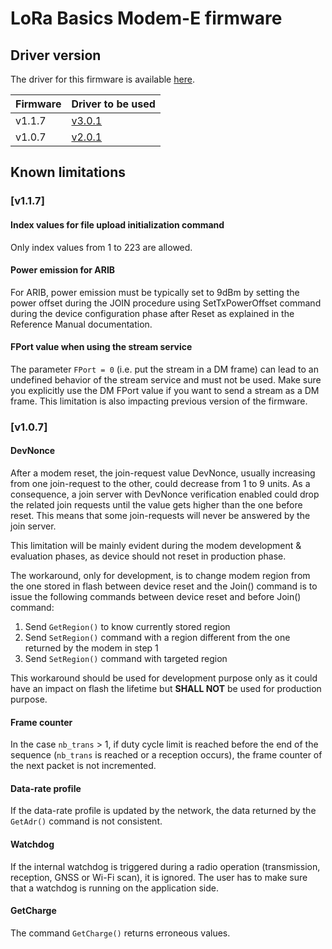 # LoRa Basics Modem-E firmware

## Driver version

The driver for this firmware is available [here](https://github.com/Lora-net/lr1110_modem_driver).

| Firmware | Driver to be used                                                             |
| -------- | ----------------------------------------------------------------------------- |
| v1.1.7   | [v3.0.1](https://github.com/Lora-net/lr1110_modem_driver/releases/tag/v3.0.1) |
| v1.0.7   | [v2.0.1](https://github.com/Lora-net/lr1110_modem_driver/releases/tag/v2.0.1) |

## Known limitations

### [v1.1.7]

#### Index values for file upload initialization command

Only index values from 1 to 223 are allowed.

#### Power emission for ARIB

For ARIB, power emission must be typically set to 9dBm by setting the power offset during the JOIN procedure using SetTxPowerOffset command during the device configuration phase after Reset as explained in the Reference Manual documentation.

#### FPort value when using the stream service

The parameter `FPort = 0` (i.e. put the stream in a DM frame) can lead to an undefined behavior of the stream service and must not be used. Make sure you explicitly use the DM FPort value if you want to send a stream as a DM frame. This limitation is also impacting previous version of the firmware.

### [v1.0.7]

#### DevNonce

After a modem reset, the join-request value DevNonce, usually increasing from one join-request to the other, could decrease from 1 to 9 units. As a consequence, a join server with DevNonce verification enabled could drop the related join requests until the value gets higher than the one before reset. This means that some join-requests will never be answered by the join server.

This limitation will be mainly evident during the modem development & evaluation phases, as device should not reset in production phase.

The workaround, only for development, is to change modem region from the one stored in flash between device reset and the Join() command is to issue the following commands between device reset and before Join() command:

1. Send `GetRegion()` to know currently stored region
1. Send `SetRegion()` command with a region different from the one returned by the modem in step 1
1. Send `SetRegion()` command with targeted region

This workaround should be used for development purpose only as it could have an impact on flash the lifetime but  **SHALL NOT** be used for production purpose.

#### Frame counter

In the case `nb_trans` > 1, if duty cycle limit is reached before the end of the sequence (`nb_trans` is reached or a reception occurs), the frame counter of the next packet is not incremented.

#### Data-rate profile

If the data-rate profile is updated by the network, the data returned by the `GetAdr()` command is not consistent.

#### Watchdog

If the internal watchdog is triggered during a radio operation (transmission, reception, GNSS or Wi-Fi scan), it is ignored. The user has to make sure that a watchdog is running on the application side.

#### GetCharge

The command `GetCharge()` returns erroneous values.
